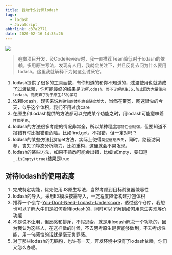 ```yaml
---
title: 我为什么讨厌lodash
tags:
  - lodash
  - JavaScript
abbrlink: c37a2771
date: 2020-02-16 14:35:26
---
```


![](https://i.imgur.com/zrcrYJD.jpg)

> 在做项目开发，及CodeReview时，我一直推荐Team降低对于lodash的依赖，多用原生写法，发现有人用，我就会关注下，并且反复去问为什么要用lodash。这里我就解释下为何这么讨厌它。


1.  lodash提供了很多的工具函数，有你知道的和你不知道的，过渡使用也就造成了过渡依赖，你可能最终的结果是`了解lodash，而不了解原生JS,防止因为大量使用lodash，而废弃了对于原生JS的学习`
2. 依赖lodash，现实来说`构建包的体积也会随之增大`，当然在带宽，网速很快的今天，似乎这个体积，我们不用过度care
3. 在原生和Lodash提供的方法都可以完成某个功能之时，用lodash可能意味着`性能更差`。
4. lodash的方法很多考虑的情况非常全，所以某种程度`容错性也就强`，但要知道不报错有时比报错更危险。比如find,get，不报错，但一定对吗？
5. lodash的某些方法比如get方法，实际上使得`类型信息丢失`，同时，路径访问参，丧失了静态分析能力，比如重构，这里就会不易发现。
6. lodash的某些方法，如果不熟悉可能会出错，比如isEmpty，要知道`_.isEmpty(true)`结果是true


## 对待lodash的使用态度
1. 完成特定功能，优先使用JS原生写法，当然考虑到目标浏览器兼容性
2. lodash的导入，采用ES模块按需导入，一定程度降低构建打包体积
3. 推荐一个仓库-[You-Dont-Need-Lodash-Underscore](https://github.com/you-dont-need/You-Dont-Need-Lodash-Underscore)，透过这个仓库，我想也可以了解大牛们是如何看待lodash的，同时可以了解到如何用原生实现等价功能
4.  不是说不让用，但反感和排斥，不假思索，就是用lodash解决一个功能的，因为我认为这些人，在这样做的时候，不去思考原生是否能够做到，不去考虑性能，用一句感性的话就是毫无负罪感。
5. 对于那些lodash的无脑粉，也许有一天，开发环境中没有了lodash依赖，你们又怎么办呢。
